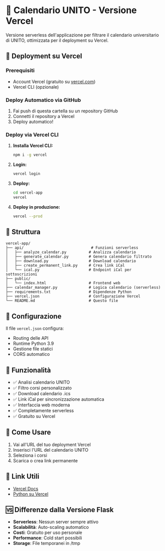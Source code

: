 # 📅 Calendario UNITO - Versione Vercel

Versione serverless dell'applicazione per filtrare il calendario universitario di UNITO, ottimizzata per il deployment su Vercel.

## 🚀 Deployment su Vercel

### Prerequisiti
- Account Vercel (gratuito su [vercel.com](https://vercel.com))
- Vercel CLI (opzionale)

### Deploy Automatico via GitHub
1. Fai push di questa cartella su un repository GitHub
2. Connetti il repository a Vercel
3. Deploy automatico!

### Deploy via Vercel CLI

1. **Installa Vercel CLI:**
   ```bash
   npm i -g vercel
   ```

2. **Login:**
   ```bash
   vercel login
   ```

3. **Deploy:**
   ```bash
   cd vercel-app
   vercel
   ```

4. **Deploy in produzione:**
   ```bash
   vercel --prod
   ```

## 📁 Struttura

```
vercel-app/
├── api/                              # Funzioni serverless
│   ├── analyze_calendar.py          # Analizza calendario
│   ├── generate_calendar.py         # Genera calendario filtrato
│   ├── download.py                  # Download calendario
│   ├── create_permanent_link.py     # Crea link iCal
│   └── ical.py                      # Endpoint iCal per sottoscrizioni
├── public/
│   └── index.html                   # Frontend web
├── calendar_manager.py              # Logica calendario (serverless)
├── requirements.txt                 # Dipendenze Python
├── vercel.json                      # Configurazione Vercel
└── README.md                        # Questo file
```

## 🔧 Configurazione

Il file `vercel.json` configura:
- Routing delle API
- Runtime Python 3.9
- Gestione file statici
- CORS automatico

## 🌟 Funzionalità

- ✅ Analisi calendario UNITO
- ✅ Filtro corsi personalizzato
- ✅ Download calendario .ics
- ✅ Link iCal per sincronizzazione automatica
- ✅ Interfaccia web moderna
- ✅ Completamente serverless
- ✅ Gratuito su Vercel

## 📝 Come Usare

1. Vai all'URL del tuo deployment Vercel
2. Inserisci l'URL del calendario UNITO
3. Seleziona i corsi
4. Scarica o crea link permanente

## 🔗 Link Utili

- [Vercel Docs](https://vercel.com/docs)
- [Python su Vercel](https://vercel.com/docs/functions/serverless-functions/runtimes/python)

## 🆚 Differenze dalla Versione Flask

- **Serverless**: Nessun server sempre attivo
- **Scalabilità**: Auto-scaling automatico
- **Costi**: Gratuito per uso personale
- **Performance**: Cold start possibili
- **Storage**: File temporanei in /tmp